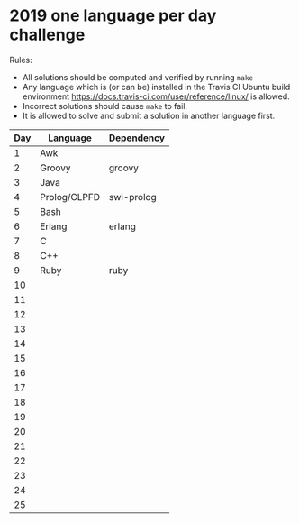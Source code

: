 # 2019 one language per day challenge

Rules:

* All solutions should be computed and verified by running `make`
* Any language which is (or can be) installed in the Travis CI Ubuntu
  build environment https://docs.travis-ci.com/user/reference/linux/
  is allowed.
* Incorrect solutions should cause `make` to fail.
* It is allowed to solve and submit a solution in another language
  first.

| Day | Language     | Dependency |
|-----|--------------|------------|
| 1   | Awk          |            |
| 2   | Groovy       | groovy     |
| 3   | Java         |            |
| 4   | Prolog/CLPFD | swi-prolog |
| 5   | Bash         |            |
| 6   | Erlang       | erlang     |
| 7   | C            |            |
| 8   | C++          |            |
| 9   | Ruby         | ruby       |
| 10  |              |            |
| 11  |              |            |
| 12  |              |            |
| 13  |              |            |
| 14  |              |            |
| 15  |              |            |
| 16  |              |            |
| 17  |              |            |
| 18  |              |            |
| 19  |              |            |
| 20  |              |            |
| 21  |              |            |
| 22  |              |            |
| 23  |              |            |
| 24  |              |            |
| 25  |              |            |
